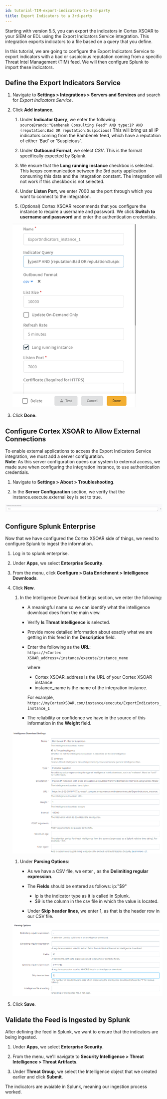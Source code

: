 ```yaml
---
id: tutorial-TIM-export-indicators-to-3rd-party
title: Export Indicators to a 3rd-party
---
```

Starting with version 5.5, you can export the indicators in Cortex XSOAR to your SIEM or EDL using the Export Indicators Service integration. This integration exports indicators to a file based on a query that you define. 

In this tutorial, we are going to configure the Export Indicators Service to export indicators with a bad or suspicious reputation coming from a specific Threat Intel Management (TIM) feed. We will then configure Splunk to import these indicators.

## Define the Export Indicators Service

1. Navigate to **Settings > Integrations > Servers and Services** and search for *Export Indicators Service*.

1. Click **Add instance**.

	1. Under **Indicator Query**, we enter the following:
		`sourceBrands:"Bambenek Consulting Feed" AND type:IP AND (reputation:Bad OR reputation:Suspicious)`
		This will bring us all IP indicators coming from the Bambenek feed, which have a reputation of either 'Bad' or 'Suspicious'.

	1. Under **Outbound Format**, we select *CSV*. This is the format specifically expected by Splunk.

	1. We ensure that the **Long running instance** checkbox is selected. This keeps communication between the 3rd party application consuming this data and the integration constant. The integration will not work if this checkbox is not selected.

	1. Under **Listen Port**, we enter 7000 as the port through which you want to connect to the integration. 

	1. (Optional) Cortex XSOAR recommends that you configure the instance to require a username and password. We click **Switch to username and password** and enter the authentication credentials.

	![Configure Export Indicator Service](../doc_imgs/tutorials/tutorial-playbook-export-to-splunk/configure_export-indicator-service.png)

1. Click **Done**. 

## Configure Cortex XSOAR to Allow External Connections

To enable external applications to access the Export Indicators Service integration, we must add a server configuration. <br/> **Note**: As this server configuration opens our system to external access, we made sure when configuring the integration instance, to use authentication credentials.

1. Navigate to **Settings > About > Troubleshooting**.

1. In the **Server Configuration** section, we verify that the instance.execute.external key is set to true. 

![Add Server Configuration](../doc_imgs/tutorials/tutorial-playbook-export-to-splunk/add_server-configuration.png)


## Configure Splunk Enterprise

Now that we have configured the Cortex XSOAR side of things, we need to configure Splunk to ingest the information.

1. Log in to splunk enterprise.

1. Under **Apps**, we select **Enterprise Security**.

1. From the menu, click **Configure > Data Enrichment > Intelligence Downloads**.

1. Click **New**. 

	1. In the Intelligence Download Settings section, we enter the following:

	   * A meaningful name so we can identify what the intelligence download does from the main view.

	   * Verify **Is Threat Intelligence** is selected.

	   * Provide more detailed information about exactly what we are getting in this feed in the **Description** field.

	   * Enter the following as the **URL**:<br/>
		`https://<Cortex XSOAR_address>/instance/execute/instance_name`

	 		where

	 	   * Cortex XSOAR_address is the URL of your Cortex XSOAR instance 
	 	   * instance_name is the name of the integration instance.

	 		For example, `https://myCortexXSOAR.com/instance/execute/ExportIndicators_instance_1`

	   * The reliability or confidence we have in the source of this information in the **Weight** field.

	 ![Intelligence Download Settings](../doc_imgs/tutorials/tutorial-playbook-export-to-splunk/splunk_intelligence-download-settings.png)

	 1. Under **Parsing Options**:

	    * As we have a CSV file, we enter *,* as the **Delimiting regular expression**. 

	    * The **Fields** should be entered as follows:
	 		ip:"$9"

	 	  * ip is the indicator type as it is called in Splunk.
	 	  * $9 is the column in the csv file in which the value is located.

	    * Under **Skip header lines**, we enter 1, as that is the header row in our CSV file.

	 ![Intelligence Download Settings](../doc_imgs/tutorials/tutorial-playbook-export-to-splunk/splunk_parsing-options.png)

1. Click **Save**.

## Validate the Feed is Ingested by Splunk

After defining the feed in Splunk, we want to ensure that the indicators are being ingested.

1. Under **Apps**, we select **Enterprise Security**.

1. From the menu, we'll navigate to **Security Intelligence > Threat Intelligence > Threat Artifacts**.

1. Under **Threat Group**, we select the Intelligence object that we created earlier and click **Submit**.

The indicators are avaiable in Splunk, meaning our ingestion process worked. 
